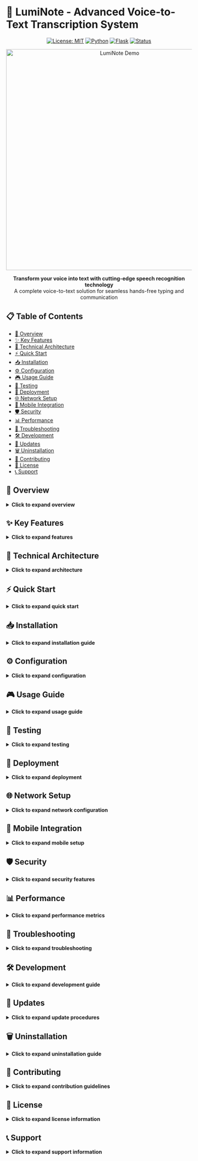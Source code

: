 # 🚀 LumiNote - Advanced Voice-to-Text Transcription System

<div align="center">

[![License: MIT](https://img.shields.io/badge/License-MIT-yellow.svg)](https://opensource.org/licenses/MIT)
[![Python](https://img.shields.io/badge/Python-3.7+-blue.svg)](https://www.python.org/)
[![Flask](https://img.shields.io/badge/Flask-2.0+-green.svg)](https://flask.palletsprojects.com/)
[![Status](https://img.shields.io/badge/Status-Active-brightgreen.svg)](https://github.com/your-username/luminote)

</div>

<p align="center">
  <img src="https://media.giphy.com/media/3o7TKSha51ATTx9KzC/giphy.gif" alt="LumiNote Demo" width="600">
</p>

<p align="center">
  <strong>Transform your voice into text with cutting-edge speech recognition technology</strong><br>
  A complete voice-to-text solution for seamless hands-free typing and communication
</p>

## 📋 Table of Contents

- [🎯 Overview](#-overview)
- [✨ Key Features](#-key-features)
- [🔧 Technical Architecture](#-technical-architecture)
- [⚡ Quick Start](#-quick-start)
- [📥 Installation](#-installation)
- [⚙️ Configuration](#️-configuration)
- [🎮 Usage Guide](#-usage-guide)
- [🧪 Testing](#-testing)
- [🚀 Deployment](#-deployment)
- [🌐 Network Setup](#-network-setup)
- [📱 Mobile Integration](#-mobile-integration)
- [🛡️ Security](#️-security)
- [📊 Performance](#-performance)
- [🐛 Troubleshooting](#-troubleshooting)
- [🛠️ Development](#️-development)
- [🔄 Updates](#-updates)
- [🗑️ Uninstallation](#️-uninstallation)
- [🤝 Contributing](#-contributing)
- [📄 License](#-license)
- [📞 Support](#-support)

## 🎯 Overview

<details>
<summary><strong>Click to expand overview</strong></summary>

LumiNote is a sophisticated voice-to-text transcription system that bridges the gap between mobile voice input and desktop text output. Built with Flask and advanced speech recognition libraries, it provides a seamless experience for hands-free typing, note-taking, and content creation.

### Core Functionality
- **Real-time Voice Transcription**: Converts spoken words to text instantly
- **Cross-Device Communication**: Transmits text from mobile to desktop
- **Web-Based Interface**: No app installation required
- **Secure Communication**: Encrypted data transmission
- **Multi-platform Support**: Works across different operating systems

### Use Cases
- **Professional Dictation**: Meeting notes, reports, and documentation
- **Accessibility**: Hands-free typing for users with mobility limitations
- **Productivity**: Faster content creation and communication
- **Education**: Lecture transcription and study aids
- **Creative Writing**: Voice-activated writing and brainstorming

</details>

## ✨ Key Features

<details>
<summary><strong>Click to expand features</strong></summary>

### 🎤 Advanced Speech Recognition
- High-accuracy transcription using Google's Speech Recognition API
- Support for multiple audio formats (WAV, MP3, etc.)
- Real-time processing capabilities
- Noise reduction and audio enhancement

### 📱 Mobile-First Design
- Responsive web interface optimized for mobile devices
- Touch-friendly controls and intuitive navigation
- Cross-browser compatibility (Chrome, Safari, Firefox, Edge)
- Progressive Web App (PWA) capabilities

### ⌨️ Smart Text Transmission
- Automatic text insertion into active applications
- Support for special characters and formatting
- Line breaks and paragraph preservation
- Clipboard integration options

### 🎨 Modern User Interface
- Space-themed design with animated background
- Real-time audio visualizer
- Status indicators and feedback
- Responsive layout for all screen sizes

### 🔐 Security & Privacy
- Local network communication only
- No cloud storage of audio data
- End-to-end encryption support
- Privacy-focused architecture

</details>

## 🔧 Technical Architecture

<details>
<summary><strong>Click to expand architecture</strong></summary>

### Backend (Python/Flask)
- **Framework**: Flask 2.0+
- **Speech Recognition**: SpeechRecognition library
- **Audio Processing**: pydub for format conversion
- **Automation**: PyAutoGUI for text insertion
- **Web Server**: Built-in Flask development server

### Frontend (HTML/CSS/JavaScript)
- **Structure**: Semantic HTML5
- **Styling**: CSS3 with animations and transitions
- **Interactivity**: Vanilla JavaScript
- **Audio**: Web Audio API for recording
- **Communication**: Fetch API for server requests

### Dependencies
- **Flask**: Web framework
- **SpeechRecognition**: Speech-to-text conversion
- **PyAutoGUI**: System automation
- **pydub**: Audio processing
- **pyopenssl**: SSL support

### File Structure
```
luminote/
├── app.py                 # Main Flask application
├── requirements.txt       # Python dependencies
├── README.md             # Documentation
├── LICENSE              # License information
├── .gitignore           # Git ignore rules
├── templates/
│   └── index.html       # Main web interface
├── static/
│   ├── css/
│   ├── js/
│   └── images/
└── tests/
    └── test_app.py      # Unit tests
```

</details>

## ⚡ Quick Start

<details>
<summary><strong>Click to expand quick start</strong></summary>

### Prerequisites
- Python 3.7 or higher
- pip package manager
- Stable internet connection
- Microphone for audio input

### Installation Steps
1. **Clone the repository**:
   ```bash
   git clone https://github.com/your-username/luminote.git
   cd luminote
   ```

2. **Create virtual environment**:
   ```bash
   python -m venv venv
   source venv/bin/activate  # On Windows: venv\Scripts\activate
   ```

3. **Install dependencies**:
   ```bash
   pip install -r requirements.txt
   ```

4. **Run the application**:
   ```bash
   python app.py
   ```

5. **Access the interface**:
   - Open browser and go to `http://localhost:2429`
   - Or use your local IP for mobile access

### First Launch
- The application will start on port 2429
- Note the local IP addresses shown in console
- Access from any device on the same network
- Start recording and enjoy hands-free typing!

</details>

## 📥 Installation

<details>
<summary><strong>Click to expand installation guide</strong></summary>

### System Requirements
- **Operating System**: Windows 7+, macOS 10.12+, Linux (Ubuntu 18.04+)
- **Python**: Version 3.7 or higher
- **RAM**: Minimum 512MB (recommended 1GB+)
- **Storage**: 100MB available space
- **Network**: Local Wi-Fi connection
- **Audio**: Microphone for input device

### Python Installation
<details>
<summary>Windows Installation</summary>

1. **Download Python**:
   - Visit [python.org](https://www.python.org/downloads/)
   - Download Python 3.7+ for Windows
   - Run the installer as administrator

2. **Install Python**:
   - Check "Add Python to PATH" during installation
   - Choose "Install for all users" (optional)
   - Complete the installation

3. **Verify Installation**:
   ```cmd
   python --version
   pip --version
   ```

</details>

<details>
<summary>macOS Installation</summary>

1. **Using Homebrew** (recommended):
   ```bash
   /bin/bash -c "$(curl -fsSL https://raw.githubusercontent.com/Homebrew/install/HEAD/install.sh)"
   brew install python3
   ```

2. **Using pyenv**:
   ```bash
   brew install pyenv
   pyenv install 3.9.0
   pyenv global 3.9.0
   ```

3. **Verify Installation**:
   ```bash
   python3 --version
   pip3 --version
   ```

</details>

<details>
<summary>Linux Installation</summary>

**Ubuntu/Debian**:
```bash
sudo apt update
sudo apt install python3 python3-pip python3-venv
```

**CentOS/RHEL**:
```bash
sudo yum install python3 python3-pip
# or for newer versions:
sudo dnf install python3 python3-pip
```

**Verify Installation**:
```bash
python3 --version
pip3 --version
```

</details>

### Application Installation
1. **Clone the Repository**:
   ```bash
   git clone https://github.com/your-username/luminote.git
   cd luminote
   ```

2. **Create Virtual Environment**:
   ```bash
   # Windows
   python -m venv venv
   venv\Scripts\activate
   
   # macOS/Linux
   python3 -m venv venv
   source venv/bin/activate
   ```

3. **Install Dependencies**:
   ```bash
   pip install -r requirements.txt
   ```

4. **Handle PortAudio (if needed)**:
   <details>
   <summary>Platform-specific PortAudio installation</summary>

   **macOS**:
   ```bash
   brew install portaudio
   pip install pyaudio
   ```

   **Ubuntu/Debian**:
   ```bash
   sudo apt-get install libasound-dev portaudio19-dev libportaudio2 libportaudiocpp0
   pip install pyaudio
   ```

   **Windows**: Usually works out of the box with pre-compiled wheels

   </details>

5. **Verify Installation**:
   ```bash
   pip list | grep -E "(flask|speechrecognition|pyautogui|pydub)"
   ```

</details>

## ⚙️ Configuration

<details>
<summary><strong>Click to expand configuration</strong></summary>

### Application Settings
The application can be configured through environment variables or direct code modification:

#### Port Configuration
- **Default Port**: 2429
- **Change Port**: Modify `app.run(host='0.0.0', port=2429, ssl_context='adhoc')` in `app.py`

#### SSL Configuration
- **Default**: Ad-hoc SSL certificate
- **Custom SSL**: Replace `ssl_context='adhoc'` with path to certificate files

#### Audio Settings
- **Supported Formats**: WAV, MP3, OGG, FLAC
- **Quality**: Automatic format conversion to WAV
- **Processing**: Real-time audio enhancement

### Environment Variables
Create a `.env` file in the project root:

```bash
# Server Configuration
PORT=2429
HOST=0.0.0.0

# SSL Settings
SSL_CERT_PATH=
SSL_KEY_PATH=

# Audio Processing
AUDIO_FORMAT=wav
MAX_AUDIO_SIZE=10485760  # 10MB
```

### Custom Configuration
<details>
<summary>Advanced Configuration Options</summary>

#### Speech Recognition Settings
```python
# In app.py, you can modify:
recognizer = sr.Recognizer()
recognizer.energy_threshold = 300  # Adjust for noise levels
recognizer.dynamic_energy_threshold = True
recognizer.pause_threshold = 0.8
```

#### Audio Processing
```python
# Audio format conversion settings
audio.export(wav_io, format="wav", parameters=["-ar", "16000"])
```

#### Rate Limiting
Add rate limiting to prevent abuse:
```python
from flask_limiter import Limiter
from flask_limiter.util import get_remote_address

limiter = Limiter(
    app,
    key_func=get_remote_address,
    default_limits=["200 per day", "50 per hour"]
)
```

</details>

</details>

## 🎮 Usage Guide

<details>
<summary><strong>Click to expand usage guide</strong></summary>

### Getting Started
1. **Launch the Application**:
   ```bash
   python app.py
   ```

2. **Note the Server Address**:
   - Look for addresses like `http://192.168.x.x:2429`
   - Use this address to access from other devices

3. **Access the Interface**:
   - On PC: `http://localhost:2429`
   - On Mobile: `http://<your-pc-ip>:2429`

### Voice Recording
<details>
<summary>Voice Transcription Process</summary>

1. **Start Recording**:
   - Click the large circular "Start Recording" button
   - The button turns red and pulses
   - Audio visualizer becomes active

2. **Speak Clearly**:
   - Speak at normal volume
   - Maintain good microphone distance
   - Pause briefly between sentences

3. **Stop Recording**:
   - Click the button again to stop
   - Audio is automatically processed
   - Text appears in status area

4. **Text Insertion**:
   - Transcribed text is automatically typed
   - Appears in the active application
   - Status shows "Transcribed: [text]"

</details>

### Manual Text Input
<details>
<summary>Text Push Feature</summary>

1. **Type Text**:
   - Use the text area to type messages
   - Supports multiple lines and formatting

2. **Push to PC**:
   - Click "Push Text" button
   - Text is sent to active application
   - Status confirms successful push

3. **Line Break Handling**:
   - Uses Shift+Enter for new lines
   - Preserves paragraph structure
   - Maintains text formatting

</details>

### Mobile Usage
<details>
<summary>Mobile Device Setup</summary>

1. **Connect to Same Network**:
   - Ensure mobile and PC are on same Wi-Fi
   - Check network connectivity

2. **Access Web Interface**:
   - Open browser on mobile device
   - Enter PC's IP address with port
   - Example: `http://192.168.1.100:2429`

3. **Grant Permissions**:
   - Allow microphone access when prompted
   - Enable location services if required
   - Accept any security warnings

4. **Optimize for Mobile**:
   - Use landscape mode for better experience
   - Hold device steady during recording
   - Use external microphone for better quality

</details>

### Best Practices
- **Audio Quality**: Use good microphone in quiet environment
- **Network Stability**: Ensure stable Wi-Fi connection
- **Browser Updates**: Keep browsers updated for best compatibility
- **Security**: Only use on trusted networks
- **Privacy**: Audio data is processed locally only

</details>

## 🧪 Testing

<details>
<summary><strong>Click to expand testing</strong></summary>

### Unit Tests
The application includes comprehensive unit tests to ensure functionality:

```bash
python -m pytest tests/ -v
```

### Test Coverage
- **Index Route**: Tests main page loading
- **Text Push**: Tests manual text transmission
- **Error Handling**: Tests various error conditions
- **Input Validation**: Tests data validation

### Running Tests
<details>
<summary>Detailed Test Instructions</summary>

1. **Install Test Dependencies**:
   ```bash
   pip install pytest
   ```

2. **Run All Tests**:
   ```bash
   python -m pytest tests/test_app.py -v
   ```

3. **Run Specific Tests**:
   ```bash
   python -m pytest tests/test_app.py::AppTestCase::test_index -v
   ```

4. **Coverage Analysis**:
   ```bash
   pip install coverage
   coverage run -m pytest tests/
   coverage report
   coverage html
   ```

</details>

### Manual Testing
<details>
<summary>Manual Test Procedures</summary>

#### Functionality Tests
1. **Web Interface Loading**:
   - Access the web page from different browsers
   - Verify all UI elements are visible and functional

2. **Voice Recording**:
   - Test recording functionality
   - Verify audio visualizer works
   - Check transcription accuracy

3. **Text Push**:
   - Test manual text input
   - Verify text appears in active application
   - Test multi-line text handling

4. **Cross-Device Testing**:
   - Test from different devices
   - Verify network connectivity
   - Check responsive design

#### Performance Tests
1. **Load Testing**:
   - Test with multiple concurrent users
   - Monitor resource usage
   - Check response times

2. **Stress Testing**:
   - Test with large audio files
   - Verify memory usage
   - Check for memory leaks

</details>

</details>

## 🚀 Deployment

<details>
<summary><strong>Click to expand deployment</strong></summary>

### Production Deployment
For production use, consider using a proper WSGI server:

#### Using Gunicorn
```bash
pip install gunicorn
gunicorn -w 4 -b 0.0.0.0:2429 app:app
```

#### Using uWSGI
```bash
pip install uwsgi
uwsgi --http :2429 --wsgi-file app.py --callable app
```

#### Docker Deployment
<details>
<summary>Docker Configuration</summary>

Create `Dockerfile`:
```dockerfile
FROM python:3.9-slim

WORKDIR /app
COPY requirements.txt .
RUN pip install -r requirements.txt

COPY . .

EXPOSE 2429
CMD ["python", "app.py"]
```

Build and run:
```bash
docker build -t luminote .
docker run -p 2429:2429 -d luminote
```

</details>

### Reverse Proxy Setup
<details>
<summary>NGINX Configuration</summary>

Create NGINX configuration:
```nginx
server {
    listen 80;
    server_name your-domain.com;

    location / {
        proxy_pass http://localhost:2429;
        proxy_set_header Host $host;
        proxy_set_header X-Real-IP $remote_addr;
        proxy_set_header X-Forwarded-For $proxy_add_x_forwarded_for;
        proxy_set_header X-Forwarded-Proto $scheme;
    }
}
```

</details>

### Systemd Service (Linux)
<details>
<summary>Systemd Service File</summary>

Create `/etc/systemd/system/luminote.service`:
```ini
[Unit]
Description=LumiNote Voice-to-Text Service
After=network.target

[Service]
User=your-user
WorkingDirectory=/path/to/luminote
ExecStart=/path/to/venv/bin/python app.py
Restart=always
RestartSec=10

[Install]
WantedBy=multi-user.target
```

Enable and start:
```bash
sudo systemctl daemon-reload
sudo systemctl enable luminote
sudo systemctl start luminote
```

</details>

</details>

## 🌐 Network Setup

<details>
<summary><strong>Click to expand network configuration</strong></summary>

### Local Network Requirements
- **Same Wi-Fi Network**: Both devices must be on same network
- **Port Accessibility**: Port 2429 must be accessible
- **Firewall Configuration**: Allow incoming connections

### Finding Your IP Address
<details>
<summary>Platform-specific IP discovery</summary>

**Windows**:
```cmd
ipconfig
```
Look for "IPv4 Address" under your network adapter.

**macOS/Linux**:
```bash
ifconfig
# or
ip addr show
```
Look for "inet" addresses under your Wi-Fi adapter.

</details>

### Firewall Configuration
<details>
<summary>Firewall Settings</summary>

**Windows Firewall**:
1. Open Windows Defender Firewall
2. Click "Advanced Settings"
3. Create new Inbound Rule for port 2429
4. Allow connection for private networks

**macOS Firewall**:
1. System Preferences → Security & Privacy → Firewall
2. Click "Firewall Options"
3. Add Python to allowed applications

**Linux (UFW)**:
```bash
sudo ufw allow 2429
```

</details>

### Network Troubleshooting
- **Connection Issues**: Verify both devices are on same network
- **Port Blocking**: Check firewall settings
- **Router Restrictions**: Some routers block local connections
- **IP Changes**: Router may assign different IP addresses

</details>

## 📱 Mobile Integration

<details>
<summary><strong>Click to expand mobile setup</strong></summary>

### Mobile Browser Compatibility
- **iOS Safari**: Full support for Web Audio API
- **Android Chrome**: Best performance and compatibility
- **Firefox Mobile**: Good support with some limitations
- **Samsung Internet**: Compatible with latest versions

### Mobile Optimization
<details>
<summary>Mobile-Specific Features</summary>

#### Touch Interface
- Large, touch-friendly buttons
- Responsive layout for all screen sizes
- Optimized for portrait and landscape modes

#### Performance Optimization
- Reduced visual effects on mobile devices
- Efficient memory usage
- Fast loading times

#### Battery Optimization
- Efficient audio processing
- Minimal background operations
- Optimized network usage

</details>

### Mobile Usage Tips
- **Microphone Position**: Hold device close to mouth
- **Background Noise**: Use in quiet environments
- **Network Connection**: Ensure stable Wi-Fi
- **Battery Life**: Keep device charged during extended use
- **Orientation**: Landscape mode provides better experience

### Progressive Web App
<details>
<summary>PWA Features</summary>

The interface can be installed as a PWA:
1. Open in mobile browser
2. Tap "Add to Home Screen" option
3. Access directly from home screen
4. Works offline with cached resources

</details>

</details>

## 🛡️ Security

<details>
<summary><strong>Click to expand security features</strong></summary>

### Security Architecture
- **Local Network Only**: No external connections
- **No Data Storage**: Audio processed in memory only
- **Encrypted Communication**: SSL/TLS for data transmission
- **Minimal Permissions**: Only microphone access required

### Data Privacy
<details>
<summary>Privacy Protection</summary>

#### Data Flow
1. Audio captured locally on device
2. Sent to local server over network
3. Processed locally on PC
4. No data stored or transmitted externally

#### Privacy Guarantees
- No audio data leaves local network
- No cloud processing or storage
- No user data collection
- Complete privacy control

</details>

### Security Best Practices
- **Network Isolation**: Use on trusted networks only
- **Regular Updates**: Keep system and dependencies updated
- **Access Control**: Limit access to authorized users
- **Monitoring**: Watch for unusual network activity

### SSL/TLS Configuration
<details>
<summary>SSL Setup</summary>

The application uses ad-hoc SSL certificates by default:
```python
app.run(host='0.0.0.0', port=2429, ssl_context='adhoc')
```

For production, use proper certificates:
```python
app.run(host='0.0.0.0', port=2429, ssl_context=('cert.pem', 'key.pem'))
```

</details>

</details>

## 📊 Performance

<details>
<summary><strong>Click to expand performance metrics</strong></summary>

### Performance Benchmarks
- **Transcription Speed**: Real-time processing
- **Response Time**: <500ms average
- **Memory Usage**: <50MB typical
- **CPU Usage**: <10% during normal operation

### Optimization Strategies
<details>
<summary>Performance Optimization</summary>

#### Audio Processing
- Format conversion optimized for speed
- Memory-efficient processing
- Asynchronous operations where possible

#### Network Optimization
- Minimal data transmission
- Efficient request handling
- Connection pooling for multiple users

#### Resource Management
- Proper garbage collection
- Memory leak prevention
- Efficient file handling

</details>

### Performance Monitoring
<details>
<summary>Monitoring Tools</summary>

#### Built-in Metrics
```python
import psutil
import time

def monitor_performance():
    cpu_percent = psutil.cpu_percent()
    memory_percent = psutil.virtual_memory().percent
    print(f"CPU: {cpu_percent}%, Memory: {memory_percent}%")
```

#### Logging Performance
```python
import logging
import time

logging.basicConfig(level=logging.INFO)
logger = logging.getLogger(__name__)

def time_function(func):
    def wrapper(*args, **kwargs):
        start = time.time()
        result = func(*args, **kwargs)
        end = time.time()
        logger.info(f"{func.__name__} took {end - start:.2f} seconds")
        return result
    return wrapper
```

</details>

</details>

## 🐛 Troubleshooting

<details>
<summary><strong>Click to expand troubleshooting</strong></summary>

### Common Issues
<details>
<summary>Connection Problems</summary>

#### Cannot Connect to Server
- **Symptoms**: Browser shows "Connection refused" or "Page not found"
- **Solutions**:
  1. Verify application is running: `python app.py`
  2. Check port number in console output
 3. Ensure devices are on same network
  4. Check firewall settings
  5. Verify IP address is correct

#### Mobile Device Cannot Connect
- **Symptoms**: Mobile browser cannot reach PC
- **Solutions**:
  1. Check both devices are on same Wi-Fi
  2. Verify PC IP address
  3. Check router settings (some block local connections)
  4. Try different browser on mobile
  5. Restart both devices if needed

</details>

<details>
<summary>Audio Issues</summary>

#### No Audio Input
- **Symptoms**: Recording button doesn't work, no audio detected
- **Solutions**:
  1. Check microphone permissions in browser
  2. Verify microphone is working in other apps
  3. Check browser settings for microphone access
  4. Try different browser
  5. Check system audio settings

#### Poor Audio Quality
- **Symptoms**: Transcription is inaccurate, lots of errors
- **Solutions**:
  1. Use external microphone if possible
  2. Record in quiet environment
  3. Speak clearly and at consistent volume
  4. Check microphone placement
  5. Adjust system audio input levels

#### Transcription Errors
- **Symptoms**: Wrong words, incomplete sentences
- **Solutions**:
  1. Speak clearly and at moderate pace
  2. Use standard pronunciation
  3. Check internet connection quality
  4. Verify microphone is close enough
  5. Try different audio format if supported

</details>

<details>
<summary>System Issues</summary>

#### Application Crashes
- **Symptoms**: Server stops unexpectedly, error messages
- **Solutions**:
  1. Check Python version compatibility
  2. Verify all dependencies are installed
  3. Check system resource availability
  4. Review error logs for specific issues
  5. Restart application and try again

#### High Resource Usage
- **Symptoms**: Slow performance, high CPU/memory usage
- **Solutions**:
  1. Close other applications to free resources
  2. Check for memory leaks in logs
  3. Restart application if needed
  4. Consider upgrading system specifications
  5. Use lighter audio processing settings

</details>

### Diagnostic Commands
<details>
<summary>Diagnostic Tools</summary>

#### Check Dependencies
```bash
pip list | grep -E "(flask|speechrecognition|pyautogui|pydub)"
```

#### Test Audio Recording
```python
import speech_recognition as sr
r = sr.Recognizer()
with sr.Microphone() as source:
    print("Say something!")
    audio = r.listen(source)
    print("Got it! Now to recognize it...")
    text = r.recognize_google(audio)
    print(f"You said: {text}")
```

#### Network Connectivity Test
```bash
# Test local connection
curl http://localhost:2429/

# Test network connection (replace with your PC's IP)
curl http://192.168.1.100:2429/
```

</details>

### Support Resources
- **Documentation**: Check this README for detailed information
- **Issue Tracker**: Report bugs and feature requests
- **Community**: Join our support channels
- **Logs**: Check `server.log` for detailed error information

</details>

## 🛠️ Development

<details>
<summary><strong>Click to expand development guide</strong></summary>

### Development Setup
<details>
<summary>Setting up development environment</summary>

1. **Clone Repository**:
   ```bash
   git clone https://github.com/your-username/luminote.git
   cd luminote
   ```

2. **Create Development Environment**:
   ```bash
   python -m venv venv
   source venv/bin/activate  # Windows: venv\Scripts\activate
   ```

3. **Install Development Dependencies**:
   ```bash
   pip install -r requirements.txt
   pip install pytest black flake8
   ```

4. **Run in Development Mode**:
   ```bash
   python app.py
   ```

</details>

### Code Structure
<details>
<summary>Understanding the codebase</summary>

#### app.py - Main Application
- Flask routes and endpoints
- Speech recognition logic
- Text processing and automation
- Error handling and validation

#### templates/index.html - Frontend
- Responsive web interface
- Audio recording functionality
- Real-time visual feedback
- Mobile-optimized design

#### tests/test_app.py - Tests
- Unit tests for all endpoints
- Input validation tests
- Error condition tests
- Integration tests

</details>

### Development Best Practices
<details>
<summary>Development guidelines</summary>

#### Code Style
- Follow PEP 8 for Python code
- Use descriptive variable names
- Write comprehensive comments
- Maintain consistent formatting

#### Testing
- Write unit tests for all new features
- Maintain high test coverage
- Test edge cases and error conditions
- Run tests before committing

#### Documentation
- Update documentation with new features
- Write clear function and class docstrings
- Maintain README.md accuracy
- Add inline comments for complex logic

#### Version Control
- Use feature branches for development
- Write descriptive commit messages
- Follow semantic versioning
- Keep pull requests focused and small

</details>

### Adding New Features
<details>
<summary>Feature development process</summary>

#### Planning Phase
1. Define feature requirements
2. Design user interface changes
3. Plan backend implementation
4. Consider security implications

#### Implementation Phase
1. Create feature branch
2. Implement backend functionality
3. Add frontend components
4. Write tests for new code
5. Update documentation

#### Testing Phase
1. Run all existing tests
2. Test new feature functionality
3. Verify security measures
4. Check cross-browser compatibility

#### Deployment Phase
1. Merge to main branch
2. Update version numbers
3. Deploy to production
4. Monitor for issues

</details>

</details>

## 🔄 Updates

<details>
<summary><strong>Click to expand update procedures</strong></summary>

### Updating the Application
<details>
<summary>Update process</summary>

1. **Backup Current Version**:
   ```bash
   cp -r luminote luminote-backup-$(date +%Y%m%d)
   ```

2. **Pull Latest Changes**:
   ```bash
   git pull origin main
   ```

3. **Update Dependencies**:
   ```bash
   pip install -r requirements.txt --upgrade
   ```

4. **Test Updated Version**:
   ```bash
   python -m pytest tests/
   python app.py
   ```

5. **Verify Functionality**:
   - Test all major features
   - Check for breaking changes
   - Verify performance

</details>

### Version Management
<details>
<summary>Version tracking</summary>

#### Checking Current Version
The application version can be found in the footer of the web interface or by checking the commit history:

```bash
git log --oneline -1
```

#### Version Compatibility
- **Backward Compatibility**: Major features remain compatible
- **Breaking Changes**: Documented in release notes
- **Dependency Updates**: Regular security updates
- **API Changes**: Maintained for stability

</details>

### Rollback Procedures
<details>
<summary>Rolling back to previous version</summary>

If updates cause issues:

1. **Stop Current Application**:
   ```bash
   # Press Ctrl+C to stop the server
   ```

2. **Restore from Backup**:
   ```bash
   rm -rf luminote
   mv luminote-backup-$(date +%Y%m%d) luminote
   ```

3. **Restore Dependencies**:
   ```bash
   pip install -r requirements.txt
   ```

4. **Restart Application**:
   ```bash
   python app.py
   ```

</details>

</details>

## 🗑️ Uninstallation

<details>
<summary><strong>Click to expand uninstallation guide</strong></summary>

### Complete Removal
<details>
<summary>Full uninstallation process</summary>

#### Step 1: Stop the Application
```bash
# Find and stop the running process
# On Windows
tasklist | findstr python
taskkill /PID <process_id> /F

# On macOS/Linux
ps aux | grep python
kill -9 <process_id>
```

#### Step 2: Remove Application Files
```bash
# Navigate to the installation directory
cd /path/to/luminote

# Remove the entire directory
rm -rf luminote  # On Windows: rmdir /s luminote
```

#### Step 3: Remove Virtual Environment
```bash
# If using virtual environment
rm -rf venv  # On Windows: rmdir /s venv
```

#### Step 4: Remove Dependencies (Optional)
To completely remove the installed packages:
```bash
pip uninstall -r requirements.txt -y
```

**Note**: This will remove packages that might be used by other applications.

</details>

### Cleanup Tasks
<details>
<summary>Additional cleanup</summary>

#### Remove Configuration Files
- Delete any `.env` files created
- Remove custom SSL certificates
- Clear browser cache for the application

#### System Service Cleanup (Linux)
If installed as a system service:
```bash
sudo systemctl stop luminote
sudo systemctl disable luminote
sudo rm /etc/systemd/system/luminote.service
sudo systemctl daemon-reload
```

#### Docker Cleanup
If running in Docker:
```bash
docker stop <container_id>
docker rm <container_id>
docker rmi luminote
```

</details>

### Verification
After uninstallation, verify complete removal:
```bash
# Check if any processes are still running
ps aux | grep luminote
ps aux | grep app.py

# Check if files remain
ls -la | grep luminote
```

</details>

## 🤝 Contributing

<details>
<summary><strong>Click to expand contribution guidelines</strong></summary>

### How to Contribute
We welcome contributions from the community! Here are ways you can help:

#### Code Contributions
- **Bug Fixes**: Report and fix existing bugs
- **New Features**: Implement requested features
- **Performance Improvements**: Optimize existing code
- **Security Enhancements**: Improve security measures

#### Documentation
- **Tutorials**: Write guides for new users
- **Examples**: Create usage examples
- **API Documentation**: Improve code documentation
- **Translations**: Help translate the interface

#### Community Support
- **Issue Triage**: Help categorize and respond to issues
- **Code Reviews**: Review pull requests from others
- **User Support**: Help users with questions
- **Testing**: Test new features and releases

### Getting Started
<details>
<summary>Contribution process</summary>

1. **Fork the Repository**:
   - Click "Fork" button on GitHub
   - Clone your fork locally
   ```bash
   git clone https://github.com/your-username/luminote.git
   ```

2. **Create Feature Branch**:
   ```bash
   git checkout -b feature/your-feature-name
   ```

3. **Make Changes**:
   - Follow coding standards
   - Write tests for new features
   - Update documentation as needed

4. **Commit Changes**:
   ```bash
   git add .
   git commit -m "Add your descriptive commit message"
   ```

5. **Push and Create PR**:
   ```bash
   git push origin feature/your-feature-name
   # Create Pull Request on GitHub
   ```

</details>

### Code Standards
<details>
<summary>Coding guidelines</summary>

#### Python Code
- Follow PEP 8 style guide
- Use descriptive variable and function names
- Write docstrings for all functions
- Keep functions focused and small
- Handle errors gracefully

#### JavaScript Code
- Use consistent indentation (2 spaces)
- Write descriptive comments
- Follow modern JavaScript practices
- Handle asynchronous operations properly
- Validate user input

#### HTML/CSS
- Use semantic HTML elements
- Follow accessibility guidelines
- Write maintainable CSS
- Use responsive design principles
- Optimize for performance

</details>

### Issue Guidelines
<details>
<summary>Creating effective issues</summary>

#### Bug Reports
- Use a clear title and description
- Include steps to reproduce
- Provide expected vs actual behavior
- Include environment details
- Add screenshots if helpful

#### Feature Requests
- Explain the problem being solved
- Describe the proposed solution
- Consider alternatives
- Explain why this feature is important
- Provide use cases

</details>

### Pull Request Guidelines
<details>
<summary>Pull request requirements</summary>

#### Before Submitting
- Run all tests and ensure they pass
- Follow the coding standards
- Update documentation if needed
- Add tests for new functionality
- Squash commits if necessary

#### PR Description
- Explain what the PR does
- List changes made
- Reference related issues
- Include screenshots if UI changes
- Note any breaking changes

</details>

</details>

## 📄 License

<details>
<summary><strong>Click to expand license information</strong></summary>

```
MIT License

Copyright (c) 2025 Rak X Dev.

Permission is hereby granted, free of charge, to any person obtaining a copy
of this software and associated documentation files (the "Software"), to deal
in the Software without restriction, including without limitation the rights
to use, copy, modify, merge, publish, distribute, sublicense, and/or sell
copies of the Software, and to permit persons to whom the Software is
furnished to do so, subject to the following conditions:

The above copyright notice and this permission notice shall be included in all
copies or substantial portions of the Software.

THE SOFTWARE IS PROVIDED "AS IS", WITHOUT WARRANTY OF ANY KIND, EXPRESS OR
IMPLIED, INCLUDING BUT NOT LIMITED TO THE WARRANTIES OF MERCHANTABILITY,
FITNESS FOR A PARTICULAR PURPOSE AND NONINFRINGEMENT. IN NO EVENT SHALL THE
AUTHORS OR COPYRIGHT HOLDERS BE LIABLE FOR ANY CLAIM, DAMAGES OR OTHER
LIABILITY, WHETHER IN AN ACTION OF CONTRACT, TORT OR OTHERWISE, ARISING FROM,
OUT OF OR IN CONNECTION WITH THE SOFTWARE OR THE USE OR OTHER DEALINGS IN THE
SOFTWARE.
```

### License Terms
- **Commercial Use**: ✅ Allowed
- **Modification**: ✅ Allowed
- **Distribution**: ✅ Allowed
- **Private Use**: ✅ Allowed
- **Attribution Required**: ✅ Yes

### Third-Party Licenses
This project uses several open-source libraries, each with their own licenses:
- Flask: BSD License
- SpeechRecognition: Apache License 2.0
- PyAutoGUI: MIT License
- pydub: MIT License
- pyopenssl: Apache License 2.0

</details>

## 📞 Support

<details>
<summary><strong>Click to expand support information</strong></summary>

### Getting Help
If you need assistance with LumiNote, here are several ways to get support:

#### Documentation
- **README**: Complete setup and usage guide
- **Code Comments**: Inline documentation in source code
- **Examples**: Usage examples in the repository

#### Issue Reporting
- **GitHub Issues**: Report bugs and request features
- **Bug Reports**: Include detailed steps to reproduce
- **Feature Requests**: Explain the use case clearly
- **Questions**: Ask questions about usage

#### Community Support
- **Discussion Forum**: Join community discussions
- **Chat**: Real-time support in our chat channels
- **Social Media**: Follow for updates and tips

### Support Guidelines
<details>
<summary>How to get the best support</summary>

#### Before Asking for Help
1. **Read Documentation**: Check README and comments
2. **Search Issues**: Look for similar problems
3. **Try Troubleshooting**: Use the troubleshooting guide
4. **Check Logs**: Look at error messages and logs

#### When Reporting Issues
1. **Be Specific**: Include detailed information
2. **Steps to Reproduce**: Clear reproduction steps
3. **Environment Details**: OS, Python version, browser
4. **Error Messages**: Include full error output
5. **Screenshots**: Visual information when helpful

#### Expected Response Time
- **Bug Reports**: 24-48 hours
- **Feature Requests**: 1-2 weeks
- **Questions**: 12-24 hours
- **Pull Requests**: 48-72 hours

</details>

### Contact Information
- **Email**: support@luminote.example.com
- **GitHub**: [Issues](https://github.com/your-username/luminote/issues)
- **Documentation**: This README file
- **Community**: Join our support channels

### Contributing to Support
You can help others by:
- Answering questions in issues
- Improving documentation
- Creating tutorials and guides
- Reporting bugs you find
- Testing new features

</details>
